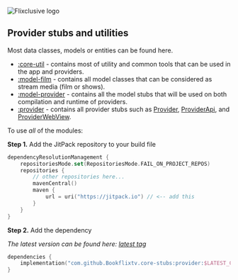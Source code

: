 ![Flixclusive logo](https://i.imgur.com/tizcKbi.png)

## Provider stubs and utilities

Most data classes, models or entities can be found here.

- [:core-util](./core-util) - contains most of utility and common tools that can be used in the app and providers. 
- [:model-film](./model-film) - contains all model classes that can be considered as stream media (film or shows).
- [:model-provider](./model-provider) - contains all the model stubs that will be used on both compilation and runtime of providers.
- [:provider](./provider) - contains all provider stubs such as [Provider](./provider/src/main/kotlin/com/flixclusive/provider/Provider.kt), [ProviderApi](./provider/src/main/kotlin/com/flixclusive/provider/ProviderApi.kt), and [ProviderWebView](./provider/src/main/kotlin/com/flixclusive/provider/webview/ProviderWebView.kt).

To use _all_ of the modules:

**Step 1.** Add the JitPack repository to your build file
```kotlin
dependencyResolutionManagement {
    repositoriesMode.set(RepositoriesMode.FAIL_ON_PROJECT_REPOS)
    repositories {
        // other repositories here...
        mavenCentral()
        maven {
            url = uri("https://jitpack.io") // <-- add this
        }
    }
}
```

**Step 2.** Add the dependency

_The latest version can be found here: [latest tag](https://github.com/Bookflixtv/core-stubs/releases/latest)_
```kotlin
dependencies {
    implementation("com.github.Bookflixtv.core-stubs:provider:$LATEST_CORE_STUBS_VERSION")
}
```